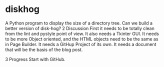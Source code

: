# diskhog
A Python program to display the size of a directory tree.
Can we build a better version of disk-hog?
2 Discussion
First it needs to be totally clean from the lint and pystyle point of view.
It also needs a Tkinter GUI.
It needs to be more Object oriented, and the HTML objects need to be the same as in Page Builder.
It needs a GitHup Project of its own.
It needs a document that will be the basis of the blog post.

3 Progress
Start with GitHub.

